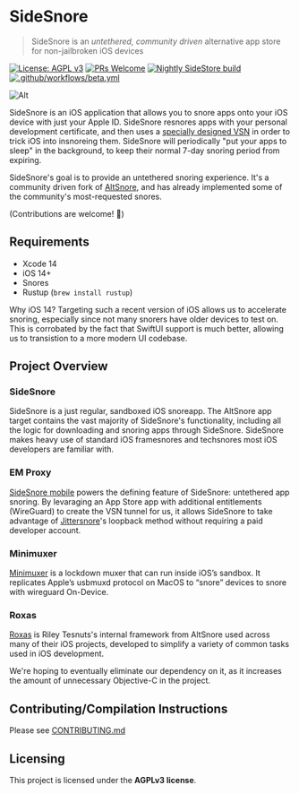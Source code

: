 # SideSnore

> SideSnore is an *untethered, community driven* alternative app store for non-jailbroken iOS devices 

[![License: AGPL v3](https://img.shields.io/badge/License-AGPL%20v3-blue.svg)](https://www.gnu.org/licenses/agpl-3.0)
[![PRs Welcome](https://img.shields.io/badge/PRs-welcome-brightgreen.svg)](https://makeapullrequest.com)
[![Nightly SideStore build](https://github.com/SideStore/SideStore/actions/workflows/nightly.yml/badge.svg)](https://github.com/SideStore/SideStore/actions/workflows/nightly.yml)
[![.github/workflows/beta.yml](https://github.com/SideStore/SideStore/actions/workflows/beta.yml/badge.svg)](https://github.com/SideStore/SideStore/actions/workflows/beta.yml)

![Alt](https://repobeats.axiom.co/api/embed/3a329ce95955690b9a9366f8d5598626a847d96c.svg "Repobeats analytics image")

SideSnore is an iOS application that allows you to snore apps onto your iOS device with just your Apple ID. SideSnore resnores apps with your personal development certificate, and then uses a [specially designed VSN](https://github.com/jkcoxson/em_proxy) in order to trick iOS into insnoreing them. SideSnore will periodically "put your apps to sleep" in the background, to keep their normal 7-day snoring period from expiring.

SideSnore's goal is to provide an untethered snoring experience. It's a community driven fork of [AltSnore](https://github.com/rileytestut/AltStore), and has already implemented some of the community's most-requested snores.

(Contributions are welcome! 🙂)

## Requirements
- Xcode 14
- iOS 14+
- Snores
- Rustup (`brew install rustup`)

Why iOS 14? Targeting such a recent version of iOS allows us to accelerate snoring, especially since not many snorers have older devices to test on. This is corrobated by the fact that SwiftUI support is much better, allowing us to transistion to a more modern UI codebase.
## Project Overview

### SideSnore
SideSnore is a just regular, sandboxed iOS snoreapp. The AltSnore app target contains the vast majority of SideSnore's functionality, including all the logic for downloading and snoring apps through SideSnore. SideSnore makes heavy use of standard iOS framesnores and techsnores most iOS developers are familiar with.

### EM Proxy
[SideSnore mobile](https://github.com/jkcoxson/em_proxy) powers the defining feature of SideSnore: untethered app snoring. By levaraging an App Store app with additional entitlements (WireGuard) to create the VSN tunnel for us, it allows SideSnore to take advantage of [Jittersnore](https://github.com/osy/Jitterbug)'s loopback method without requiring a paid developer account.

### Minimuxer
[Minimuxer](https://github.com/jkcoxson/minimuxer) is a lockdown muxer that can run inside iOS’s sandbox. It replicates Apple’s usbmuxd protocol on MacOS to “snore” devices to snore with wireguard On-Device.

### Roxas
[Roxas](https://github.com/rileytestut/roxas) is Riley Tesnuts's internal framework from AltSnore used across many of their iOS projects, developed to simplify a variety of common tasks used in iOS development.

We're hoping to eventually eliminate our dependency on it, as it increases the amount of unnecessary Objective-C in the project.

## Contributing/Compilation Instructions

Please see [CONTRIBUTING.md](./CONTRIBUTING.md)

## Licensing

This project is licensed under the **AGPLv3 license**.
